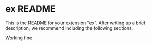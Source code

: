 # ex README

This is the README for your extension "ex". After writing up a brief description, we recommend including the following sections.

Working fine
